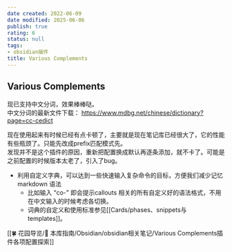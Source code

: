 ```yaml
---
date created: 2022-06-09
date modified: 2025-06-06
publish: true
rating: 6
status: null
tags:
- obsidian插件
title: Various Complements
---
```

## Various Complements

现已支持中文分词，效果棒棒哒。  
中文分词的最新文件下载： https://www.mdbg.net/chinese/dictionary?page=cc-cedict

现在使用起来有时候已经有点卡顿了，主要就是现在笔记库已经很大了，它的性能有些瓶颈了。只能先改成prefix匹配模式先。  
发现并不是这个插件的原因，重新把配置换成默认再逐条添加，就不卡了。可能是之前配置的时候版本太老了，引入了bug。

- 利用自定义字典，可以达到一些快速输入复杂命令的目标，方便我们减少记忆 markdown 语法
	- 比如输入 “co-” 即会提示callouts 相关的所有自定义好的语法格式，不用在中文输入的时候考虑各切换。
	- 词典的自定义和使用标准参见[[Cards/phases、snippets与templates]]。

[[🍀 花园导览/🧰 本库指南/Obsidian/obsidian相关笔记/Various Complements插件各项配置探索]]
